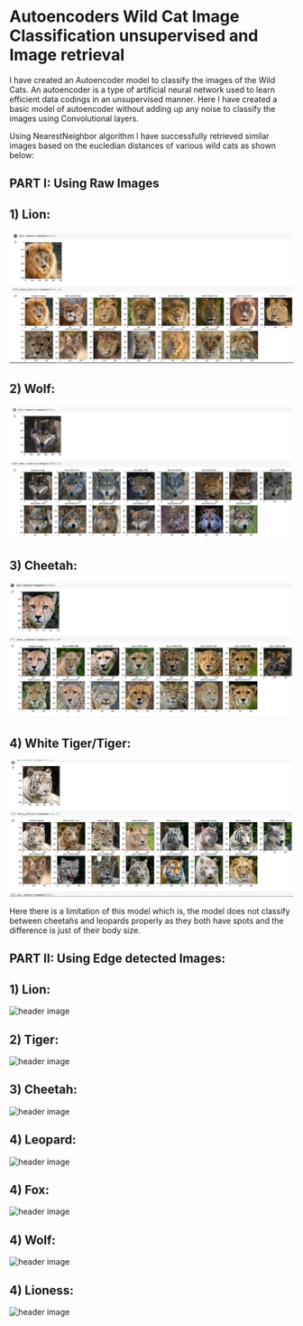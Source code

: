 # Autoencoders Wild Cat Image Classification unsupervised and Image retrieval

I have created an Autoencoder model to classify the images of the Wild Cats. An autoencoder is a type of artificial neural network used to learn efficient data codings in an unsupervised manner. Here I have created a basic model of autoencoder without adding up any noise to classify the images using Convolutional layers.

Using NearestNeighbor algorithm I have successfully retrieved similar images based on the eucledian distances of various wild cats as shown below:

## PART I: Using Raw Images

## 1) Lion: 

![header image](https://github.com/AniketRele/Autoencoders-Wild-Cat-Image-Classification-unsupervised/blob/master/lion.PNG)

## 2) Wolf: 

![header image](https://github.com/AniketRele/Autoencoders-Wild-Cat-Image-Classification-unsupervised/blob/master/wolf.PNG)

## 3) Cheetah: 

![header image](https://github.com/AniketRele/Autoencoders-Wild-Cat-Image-Classification-unsupervised/blob/master/cheetah.PNG)

## 4) White Tiger/Tiger: 

![header image](https://github.com/AniketRele/Autoencoders-Wild-Cat-Image-Classification-unsupervised/blob/master/white_tiger.PNG)

Here there is a limitation of this model which is, the model does not classify between cheetahs and leopards properly as they both have spots and the difference is just of their body size. 

## PART II: Using Edge detected Images:

## 1) Lion: 

![header image](https://github.com/AniketRele/Autoencoders-Wild-Cat-Image-Classification-unsupervised-and-Image-Retrieval/blob/master/Images%20with%20edge/lion%20edge.PNG)

## 2) Tiger: 

![header image](https://github.com/AniketRele/Autoencoders-Wild-Cat-Image-Classification-unsupervised-and-Image-Retrieval/blob/master/Images%20with%20edge/tiger%20edge.PNG)

## 3) Cheetah: 

![header image](https://github.com/AniketRele/Autoencoders-Wild-Cat-Image-Classification-unsupervised-and-Image-Retrieval/blob/master/Images%20with%20edge/cheetah%20edge.PNG)

## 4) Leopard: 

![header image](https://github.com/AniketRele/Autoencoders-Wild-Cat-Image-Classification-unsupervised-and-Image-Retrieval/blob/master/Images%20with%20edge/leopard%20edge.PNG)

## 4) Fox: 

![header image](https://github.com/AniketRele/Autoencoders-Wild-Cat-Image-Classification-unsupervised-and-Image-Retrieval/blob/master/Images%20with%20edge/fox%20edge.PNG)

## 4) Wolf: 

![header image](https://github.com/AniketRele/Autoencoders-Wild-Cat-Image-Classification-unsupervised-and-Image-Retrieval/blob/master/Images%20with%20edge/wolf%20edge.PNG)

## 4) Lioness: 

![header image](https://github.com/AniketRele/Autoencoders-Wild-Cat-Image-Classification-unsupervised-and-Image-Retrieval/blob/master/Images%20with%20edge/lioness%20edge.PNG)
